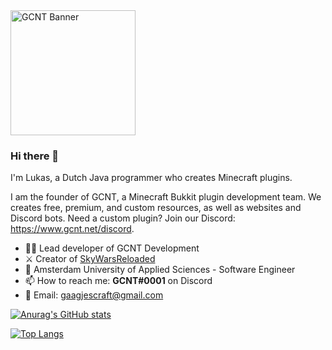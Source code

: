 <a href="https://www.gcnt.net/" title="GCNT - Custom Professional Minecraft Development">
<img src="https://www.gcnt.net/inc/img/banner.png" alt="GCNT Banner" height="200px">
</a>
  
### Hi there 👋
I'm Lukas, a Dutch Java programmer who creates Minecraft plugins.

I am the founder of GCNT, a Minecraft Bukkit plugin development team. We creates free, premium, and custom resources, as well as websites and Discord bots.
Need a custom plugin? Join our Discord: https://www.gcnt.net/discord.

- 👨‍💻 Lead developer of GCNT Development
- ⚔️ Creator of [SkyWarsReloaded](https://www.gcnt.net/swr)
- 🏫 Amsterdam University of Applied Sciences - Software Engineer
- 📫 How to reach me: **GCNT#0001** on Discord
- 📧 Email: gaagjescraft@gmail.com

[![Anurag's GitHub stats](https://github-readme-stats.vercel.app/api?username=lukasvdgaag&show_icons=true&include_all_commits=true&theme=buefy&hide_border=true)](https://github.com/anuraghazra/github-readme-stats)

[![Top Langs](https://github-readme-stats.vercel.app/api/top-langs/?username=lukasvdgaag&show_icons=true&include_all_commits=true&theme=buefy&hide_border=true)](https://github.com/anuraghazra/github-readme-stats)

